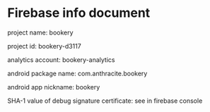 # Firebase info document



project name: bookery

project id: bookery-d3117

analytics account: bookery-analytics

android package name: com.anthracite.bookery

android app nickname: bookery

SHA-1 value of debug signature certificate: see in firebase console
